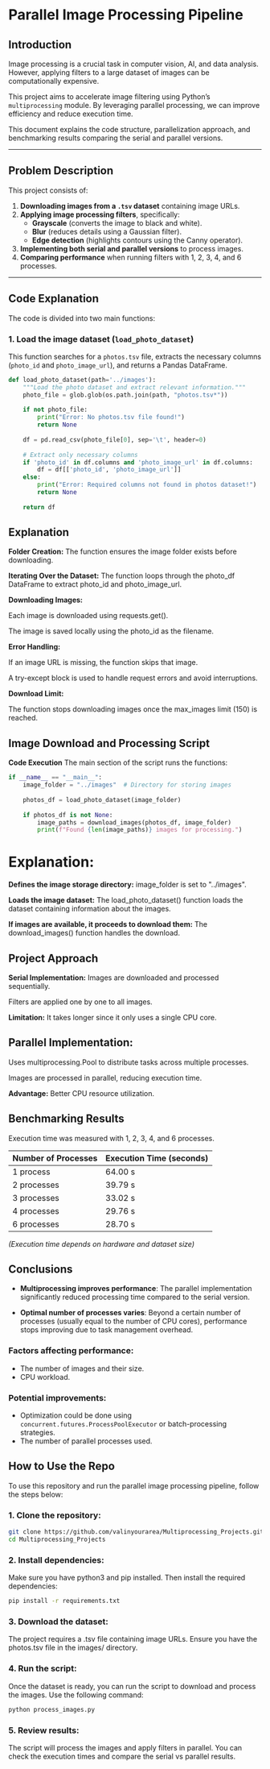 # Parallel Image Processing Pipeline

## Introduction  
Image processing is a crucial task in computer vision, AI, and data analysis. However, applying filters to a large dataset of images can be computationally expensive.  

This project aims to accelerate image filtering using Python’s `multiprocessing` module. By leveraging parallel processing, we can improve efficiency and reduce execution time.  

This document explains the code structure, parallelization approach, and benchmarking results comparing the serial and parallel versions.

---

## Problem Description  
This project consists of:  
1. **Downloading images from a `.tsv` dataset** containing image URLs.  
2. **Applying image processing filters**, specifically:  
   - **Grayscale** (converts the image to black and white).  
   - **Blur** (reduces details using a Gaussian filter).  
   - **Edge detection** (highlights contours using the Canny operator).  
3. **Implementing both serial and parallel versions** to process images.  
4. **Comparing performance** when running filters with 1, 2, 3, 4, and 6 processes.  

---

## Code Explanation  

The code is divided into two main functions:

### **1. Load the image dataset (`load_photo_dataset`)**  
This function searches for a `photos.tsv` file, extracts the necessary columns (`photo_id` and `photo_image_url`), and returns a Pandas DataFrame.

```python
def load_photo_dataset(path='../images'):
    """Load the photo dataset and extract relevant information."""
    photo_file = glob.glob(os.path.join(path, "photos.tsv*"))
    
    if not photo_file:
        print("Error: No photos.tsv file found!")
        return None
    
    df = pd.read_csv(photo_file[0], sep='\t', header=0)
    
    # Extract only necessary columns
    if 'photo_id' in df.columns and 'photo_image_url' in df.columns:
        df = df[['photo_id', 'photo_image_url']]
    else:
        print("Error: Required columns not found in photos dataset!")
        return None
    
    return df
```

## Explanation
**Folder Creation:** The function ensures the image folder exists before downloading.

**Iterating Over the Dataset:** The function loops through the photo_df DataFrame to extract photo_id and photo_image_url.

**Downloading Images:**

Each image is downloaded using requests.get().

The image is saved locally using the photo_id as the filename.

**Error Handling:**

If an image URL is missing, the function skips that image.

A try-except block is used to handle request errors and avoid interruptions.

**Download Limit:**

The function stops downloading images once the max_images limit (150) is reached.

## Image Download and Processing Script
**Code Execution**
The main section of the script runs the functions:

```python
if __name__ == "__main__":
    image_folder = "../images"  # Directory for storing images
    
    photos_df = load_photo_dataset(image_folder)
    
    if photos_df is not None:
        image_paths = download_images(photos_df, image_folder)
        print(f"Found {len(image_paths)} images for processing.")
```
# Explanation:
**Defines the image storage directory:** image_folder is set to "../images".

**Loads the image dataset:** The load_photo_dataset() function loads the dataset containing information about the images.

**If images are available, it proceeds to download them:** The download_images() function handles the download.

## Project Approach
**Serial Implementation:**
Images are downloaded and processed sequentially.

Filters are applied one by one to all images.

**Limitation:** It takes longer since it only uses a single CPU core.

## Parallel Implementation:
Uses multiprocessing.Pool to distribute tasks across multiple processes.

Images are processed in parallel, reducing execution time.

**Advantage:** Better CPU resource utilization.

## Benchmarking Results

Execution time was measured with 1, 2, 3, 4, and 6 processes.

| Number of Processes | Execution Time (seconds) |
|---------------------|--------------------------|
| 1 process           | 64.00 s                   |
| 2 processes         | 39.79 s                   |
| 3 processes         | 33.02 s                   |
| 4 processes         | 29.76 s                   |
| 6 processes         | 28.70 s                   |

*(Execution time depends on hardware and dataset size)*

## Conclusions

- **Multiprocessing improves performance**: The parallel implementation significantly reduced processing time compared to the serial version.

- **Optimal number of processes varies**: Beyond a certain number of processes (usually equal to the number of CPU cores), performance stops improving due to task management overhead.

### Factors affecting performance:
- The number of images and their size.
- CPU workload.
### Potential improvements:
- Optimization could be done using `concurrent.futures.ProcessPoolExecutor` or batch-processing strategies.
- The number of parallel processes used.

## How to Use the Repo

To use this repository and run the parallel image processing pipeline, follow the steps below:

### 1. Clone the repository:
```bash
git clone https://github.com/valinyourarea/Multiprocessing_Projects.git
cd Multiprocessing_Projects
```
### 2. Install dependencies:
Make sure you have python3 and pip installed. Then install the required dependencies:
```bash
pip install -r requirements.txt
```

### 3. Download the dataset:
The project requires a .tsv file containing image URLs. Ensure you have the photos.tsv file in the images/ directory.

### 4. Run the script:
Once the dataset is ready, you can run the script to download and process the images. Use the following command:
```bash
python process_images.py
```

### 5. Review results:
The script will process the images and apply filters in parallel. You can check the execution times and compare the serial vs parallel results.


